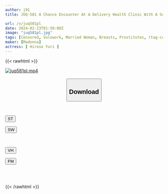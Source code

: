 ```yaml
---
author: j91
title: JUQ-581 A Chance Encounter At A Delivery Health Clinic With A Sexually Harassing Teacher From Student Days. From That Day On, I Was Made To Be A Sex Pet... Yuri Hirose

url: /v/juq581pl
date: 2024-02-23T01:50:00Z
image: "juq581pl.jpg"
tags: [Censored, Solowork, Married Woman, Breasts, Prostitutes, (tag-censored), Mature Woman	]
maker: [Madonna]
actress: [ Hirose Yuri ]
---
```



{{< rawhtml >}}

<div class="video" data-videoid="YypeK640z0svgOr">
    <a href="javascript:;">
        <img src="/v/juq581pl/juq581pl.jpg" width="WIDTH" height="HEIGHT" alt="juq581pl.mp4" loading="lazy">
    </a>
</div>

<script type="text/javascript" src="https://j91.asia/asset/on-demand-st.js"></script>

<br>
  <link rel="stylesheet" href="https://j91.asia/asset/bs5.css">
  
  <center>
  <button class="btn btn-primary" type="button" data-bs-toggle="collapse" data-bs-target=".multi-collapse" aria-expanded="false" aria-controls="multiCollapseExample1 multiCollapseExample2"><h2>Download</h2></button></center>
</p>
<div class="row">
  <div class="col">
    <div class="collapse multi-collapse" id="multiCollapseExample1">
      <div class="card card-body">
	      	      <br>
<div class="buttons">  
<p><a href="https://streamtape.to/v/YypeK640z0svgOr" target="_blank"><button class="btn-hover color-3"><i class="fa fa-download"></i> ST</button></a></p>
<p><a href="https://cdnwish.com/ll7xghr14xp9" target="_blank"><button class="btn-hover color-2"><i class="fa fa-download"></i> SW</button></a></p></div>
    </div>
  </div>
</div>
  <div class="col">
    <div class="collapse multi-collapse" id="multiCollapseExample2">
      <div class="card card-body">
	      <br>
<div class="buttons">
<p><a href="https://vidhidepro.com/f/t11jan439y98"><button class="btn-hover color-9"><i class="fa fa-download"></i> VH</button></a></p>
<p><a href="https://filemoon.sx/d/2pa5rnc8ojhg"><button class="btn-hover color-8"><i class="fa fa-download"></i> FM</button></a></p></div>
<br><br>
      </div>
    </div>
  </div>
</div>

{{< /rawhtml >}}
